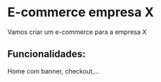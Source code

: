 # E-commerce empresa X

Vamos criar um e-commerce para a empresa X

## Funcionalidades:

Home com banner, checkout,...